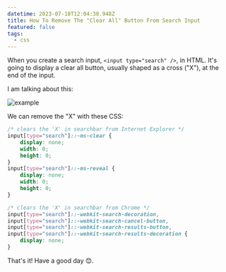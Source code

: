 ```yaml
---
datetime: 2023-07-18T12:04:38.948Z
title: How To Remove The "Clear All" Button From Search Input
featured: false
tags:
  - css
---
```


When you create a search input, `<input type="search" />`, in HTML. It's going to display a clear all button, usually shaped as a cross ("X"), at the end of the input.

I am talking about this:

![example](~/assets/x-icon-in-searchbar.png)

We can remove the "X" with these CSS:

```css
/* clears the 'X' in searchbar from Internet Explorer */
input[type="search"]::-ms-clear {
	display: none;
	width: 0;
	height: 0;
}
input[type="search"]::-ms-reveal {
	display: none;
	width: 0;
	height: 0;
}

/* clears the 'X' in searchbar from Chrome */
input[type="search"]::-webkit-search-decoration,
input[type="search"]::-webkit-search-cancel-button,
input[type="search"]::-webkit-search-results-button,
input[type="search"]::-webkit-search-results-decoration {
	display: none;
}
```

That's it! Have a good day 😊.
